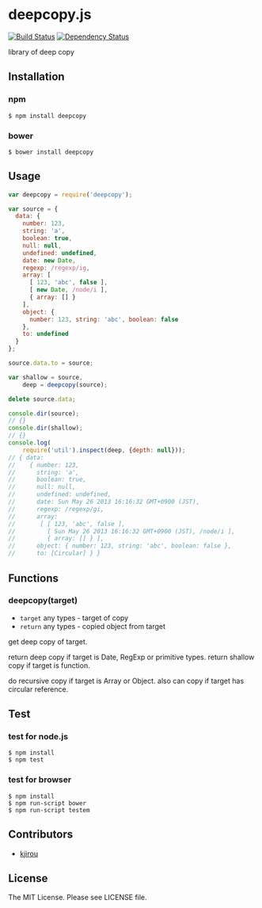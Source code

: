 # deepcopy.js

[![Build Status](https://travis-ci.org/sasaplus1/deepcopy.js.png)](https://travis-ci.org/sasaplus1/deepcopy.js)
[![Dependency Status](https://gemnasium.com/sasaplus1/deepcopy.js.png)](https://gemnasium.com/sasaplus1/deepcopy.js)

library of deep copy

## Installation

### npm

    $ npm install deepcopy

### bower

    $ bower install deepcopy

## Usage

```js
var deepcopy = require('deepcopy');

var source = {
  data: {
    number: 123,
    string: 'a',
    boolean: true,
    null: null,
    undefined: undefined,
    date: new Date,
    regexp: /regexp/ig,
    array: [
      [ 123, 'abc', false ],
      [ new Date, /node/i ],
      { array: [] }
    ],
    object: {
      number: 123, string: 'abc', boolean: false
    },
    to: undefined
  }
};

source.data.to = source;

var shallow = source,
    deep = deepcopy(source);

delete source.data;

console.dir(source);
// {}
console.dir(shallow);
// {}
console.log(
    require('util').inspect(deep, {depth: null}));
// { data:
//    { number: 123,
//      string: 'a',
//      boolean: true,
//      null: null,
//      undefined: undefined,
//      date: Sun May 26 2013 16:16:32 GMT+0900 (JST),
//      regexp: /regexp/gi,
//      array:
//       [ [ 123, 'abc', false ],
//         [ Sun May 26 2013 16:16:32 GMT+0900 (JST), /node/i ],
//         { array: [] } ],
//      object: { number: 123, string: 'abc', boolean: false },
//      to: [Circular] } }
```

## Functions

### deepcopy(target)

* `target` any types - target of copy
* `return` any types - copied object from target

get deep copy of target.

return deep copy if target is Date, RegExp or primitive types.
return shallow copy if target is function.

do recursive copy if target is Array or Object.
also can copy if target has circular reference.

## Test

### test for node.js

    $ npm install
    $ npm test

### test for browser

    $ npm install
    $ npm run-script bower
    $ npm run-script testem

## Contributors

* [kjirou](https://github.com/kjirou)

## License

The MIT License. Please see LICENSE file.
